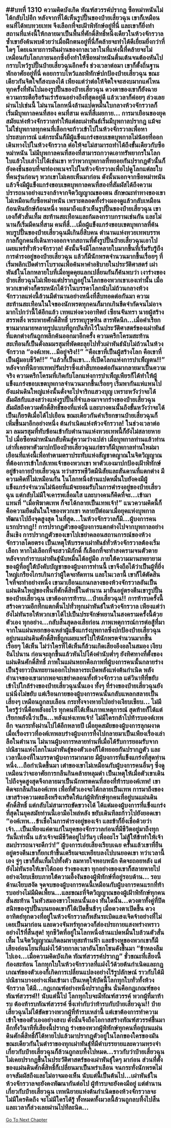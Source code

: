 ##บทที่ 1310 ความคิดบังเกิด ทัณฑ์สวรรค์ปรากฏ
ซือหม่าหนันไม่ได้กลับไปอีก หลังจากที่ได้เห็นรูปปั้นของป๋ายเสี่ยวฉุน เขาก็เหมือนคนที่ได้พบทวยเทพ จึงเลือกที่จะเฝ้าพิทักษ์อยู่ที่นี่ และเขาก็ยิ่งทำสถานที่แห่งนี้ให้กลายมาเป็นพื้นที่ศักดิ์สิทธิ์หนึ่งเดียวในห้วงจักรวาล
ซ้ำเขายังค้นพบด้วยว่าเมื่อฝึกตนอยู่ที่นี่ก็คล้ายจะทำได้ดีเยี่ยมยิ่งกว่าที่ใดๆ โดยเฉพาะการผันผ่านของกาลเวลาในที่แห่งนี้ที่คล้ายจะไม่เหมือนกับโลกภายนอกซึ่งยิ่งทำให้ซือหม่าหนันตื่นเต้นจนต้องหันไปกราบไหว้รูปปั้นป๋ายเสี่ยวฉุนอีกครั้ง
ช่วงเวลาต่อมา เขาก็ตั้งถิ่นฐานพักอาศัยอยู่ที่นี่ คอยกราบไหว้และพิทักษ์ปกป้องป๋ายเสี่ยวฉุน ขณะเดียวกันจิตใจก็สงบลงได้ เพียงแต่ว่าต่อให้จิตใจจะสงบมากแค่ไหน ทุกครั้งที่หันไปมองรูปปั้นของป๋ายเสี่ยวฉุน ดวงตาของเขาก็ยังฉายความกระตือรือร้นเร่าร้อนอย่างถึงที่สุดอยู่ดี
แล้วเวลาก็ค่อยๆ ล่วงเลยผ่านไปเช่นนี้ ไม่นานโลกหนึ่งล้านแปดหมื่นใบกลางห้วงจักรวาลก็เริ่มมีบุพกาลคนที่สอง คนที่สาม คนที่สี่เผยกาย...
การมาเยือนของยุคสมัยแห่งห้วงจักรวาลทำให้แต่ละเผ่าพันธ์เริ่มมีบุพกาลปรากฎ แม้จะไม่ใช่บุพกาลทุกคนที่เลือกจะก้าวเข้าไปในห้วงจักรวาลเพื่อหาประสบการณ์ แต่กระนั้นก็มีผู้แข็งแกร่งขอบเขตบุพกาลไม่น้อยที่ออกเดินทางไปในห้วงจักรวาล
ต่อให้จะไม่สามารถทำได้ถึงขั้นเดียวกับซือหม่าหนัน ไม่มีบุพกาลคนที่สองที่สามารถกวาดเอาทรัพยากรในโลกใบแล้วใบเล่าไปได้เช่นเขา ทว่าพวกบุพกาลที่ทยอยกันปรากฎตัวนั้นก็ยังคงชื่นชอบที่จะท่องพเนจรไปในห้วงจักรวาลเพื่อไปดูโลกแต่ละใบที่คนรุ่นก่อนๆ พวกเขาไม่เคยเห็นมาก่อน
ดังนั้นนอกจากซือหม่าหนันแล้วจึงมีผู้แข็งแกร่งขอบเขตบุพกาลคนที่สองที่สัมผัสได้ถึงความปรารถนาอย่างแรงกล้าจากจิตวิญญาณของตน ลักษณะท่าทางของเขาไม่เหมือนกับซือหม่าหนัน เพราะตลอดทั้งร่างมองดูแล้วกลับเหมือนก้อนหินยักษ์ก้อนหนึ่ง พอมาถึงแล้วเห็นรูปปั้นของป๋ายเสี่ยวฉุน เขาเองก็ตัวสั่นเทิ้ม สะท้านสะเทือนและก้มลงกราบกรานเช่นกัน
และไม่นานก็เริ่มมีคนที่สาม คนที่สี่...เมื่อผู้แข็งแกร่งขอบเขตบุพกาลที่ค้นพบรูปปั้นของป๋ายเสี่ยวฉุนมีเกินยี่สิบคน ตำนานแห่งทวยเทพบรรพกาลก็ถูกคนที่เดินทางออกจากสถานที่ตั้งรูปปั้นป๋ายเสี่ยวฉุนเอาไปเผยแพร่ทั่วห้วงจักรวาล!
ดังนั้นจึงมีโลกหลายใบมากขึ้นที่เริ่มรับรู้ถึงการดำรงอยู่ของป๋ายเสี่ยวฉุน แล้วก็มีนักพรตจำนวนมากขึ้นเรื่อยๆ ที่เริ่มพลิกเปิดตำราโบราณเพื่อค้นหาคำอธิบายในประวัติศาสตร์ เผ่าพันธ์ในโลกหลายใบที่เมื่อพูดคุยแลกเปลี่ยนกันก็ค้นพบว่า เงาร่างของป๋ายเสี่ยวฉุนไม่เพียงแต่ปรากฏอยู่ในโลกของพวกเขาเองเท่านั้น เมื่อพวกเขาต่างก็ตระหนักได้ว่าในบรรดาโลกนับไม่ถ้วนกลางห้วงจักรวาลแห่งนี้ล้วนมีตำนานอย่างหนึ่งที่สืบทอดต่อกันมา ความสะท้านสะเทือนในใจของนักพรตทุกคนก็มากเกินขีดจำกัดจนไม่อาจมากไปกว่านี้ได้อีกแล้ว
เทพแห่งดวงอาทิตย์ เซียนจันทรา นายผู้สร้างสรรพสิ่ง พระพายศักดิ์สิทธิ์ บรรพบุรุษหิน สารพัดนึก...เมื่อคำเรียกขานมากมายหลายรูปแบบที่ถูกบันทึกไว้ในประวัติศาสตร์ของเผ่าพันธ์ที่แตกต่างกันถูกพลิกค้นออกมาอีกครั้ง ความครึกโครมสะท้านสะเทือนก็เป็นดั่งลมมรสุมที่พัดตะลุยไปทั่วเผ่าพันธ์นับไม่ถ้วนในห้วงจักรวาล
“องค์เทพ...มีอยู่จริง!!”
“คือเขาที่เป็นผู้สร้างโลก คือเขาที่เป็นผู้มอบชีวิต!!”
“แล้วก็เป็นเขา...ที่เปิดโลกแห่งการบำเพ็ญตน!!”
หลังจากที่นิยายเทพปรัมปราซึ่งเล่าสืบทอดต่อกันมากลายมาเป็นความจริง ความครึกโครมที่เกิดกับโลกแห่งการบำเพ็ญเพียรก็ได้ทำให้ผู้แข็งแกร่งขอบเขตบุพกาลจำนวนมากขึ้นเรื่อยๆ เริ่มพากันแห่แหนไปยังแผ่นดินใหญ่แห่งนั้นดั่งจะไปจาริกแสวงบุญ เพราะหวังว่าจะได้สัมผัสกับแสงสว่างแห่งรูปปั้นที่จำแลงมาจากร่างของป๋ายเสี่ยวฉุน สัมผัสถึงความศักดิ์สิทธิ์ของที่แห่งนี้ และบางคนนั้นถึงขั้นหวังว่าจะได้เป็นเกียรติเมื่อได้ไปเยือน
ขณะเดียวกันคำเรียกขานป๋ายเสี่ยวฉุนก็เพิ่มขึ้นมาอีกอย่างหนึ่ง
ต้นกำเนิดแห่งห้วงจักรวาล!
ในช่วงเวลาต่อมา ลมมรสุมที่ทับซ้อนเข้ากับตำนานแห่งทวยเทพนี้ก็ยังไม่สลายหายไป เมื่อซือหม่าหนันกลับคืนสู่ความว่างเปล่า เมื่อบุพกาลท่านแล้วท่านเล่าที่เคยพาตัวมาปกป้องป๋ายเสี่ยวฉุนแก่ชราก็มีบุพกาลท่านใหม่มาเยือนที่แห่งนี้เพื่อทำตามตราประทับแห่งสัญชาตญาณในจิตวิญญาณที่ต้องการเข้าใกล้เทพเจ้าของพวกเขา พาตัวเองมาปกป้องเฝ้าพิทักษ์อยู่ข้างกายป๋ายเสี่ยวฉุน
ทว่าสรรพชีวิตมีนิสัยและสันดานที่แตกต่าง มีความคิดที่ไม่เหมือนกัน ในโลกหนึ่งล้านแปดหมื่นใบยังคงมีผู้แข็งแกร่งจำนวนไม่น้อยที่แม้จะยอมรับในการดำรงอยู่ของป๋ายเสี่ยวฉุน แต่กลับไม่มีใจเคารพเลื่อมใส และบางคนก็คิดที่จะ...เข้ามาแทนที่
“เมื่อพิฆาตเทพ ก็จะได้กลายเป็นเทพเจ้า!” แนวความคิดนี้ก็คือความยึดมั่นในใจของพวกเขา หลายปีต่อมาเมื่อยุคแห่งบุพกาลพัฒนาไปถึงจุดสูงสุด ในที่สุด...ในห้วงจักรวาลก็มี...ผู้บงการคนแรกปรากฎ!!
การปรากฏตัวของผู้บงการแตกต่างไปจากบุพกาลอย่างสิ้นเชิง การปรากฎตัวของเขาไปเขย่าคลอนสถานการณ์ของห้วงจักรวาลโดยตรง เป็นเหตุให้บรรดาเผ่าพันธ์ทั่วห้วงจักรวาลต้องเริ่มเลือก หากไม่เลือกที่จะสวามิภักดิ์ ก็เลือกที่จะทำสงครามจนตัวตาย
หลังจากกำราบเผ่าพันธุ์นับหมื่นได้อยู่มือ ภายใต้ความมานะพยายามของผู้ที่อยู่ใต้บังคับบัญชาของผู้บงการท่านนี้ เขาจึงถือได้ว่าเป็นผู้ที่ยิ่งใหญ่เกรียงไกรเกินกว่าผู้ใดจะทัดทาน และในเวลานี้ เขาก็ได้ตัดสินใจที่จะทำอย่างหนึ่ง
เขามาเยือนแกนกลางของห้วงจักรวาลอันเป็นแผ่นดินใหญ่ของพื้นที่ศักดิ์สิทธิ์ในตำนาน มายืนอยู่ตรงตีนเขารูปปั้นของป๋ายเสี่ยวฉุน เขาต้องการท้ารบ...ป๋ายเสี่ยวฉุน!!
การท้ารบครั้งนี้สร้างความอึกทึกแตกตื่นไปทั่วทุกเผ่าพันธ์ในห้วงจักรวาล เพียงแต่ว่ายังไม่ทันรอให้พวกเขาได้ไปเป็นประจักษ์พยานในสงครามครั้งนี้ด้วยตัวเอง ทุกอย่าง...กลับสิ้นสุดลงเสียก่อน
ภาพเหตุการณ์การต่อสู้ที่มาจากในแผ่นหยกของเหล่าผู้แข็งแกร่งบุพกาลซึ่งปกป้องป๋ายเสี่ยวฉุนอยู่บนแผ่นดินศักดิ์สิทธิ์ถูกเผยแพร่ไปให้นักพรตจำนวนมากขึ้นเรื่อยๆ ได้เห็น ไม่ว่าใครที่ได้เห็นก็ล้วนเกิดเสียงอึงอลในสมอง เงียบงันไปนาน ก่อนจะลุกขึ้นแล้วหันไปโค้งคำนับต่ำๆ ยังทิศทางที่ตั้งของแผ่นดินศักดิ์สิทธิ์
ภาพในแผ่นหยกคือภาพที่ผู้บงการคนนั้นกลายร่างเป็นรุ้งยาวบินทะยานออกไปพลางระเบิดพลังแห่งต้นกำเนิด พลังอำนาจของเขามากพอจะเขย่าคลอนทั้งห้วงจักรวาล แต่วินาทีที่ขยับเข้าไปใกล้ร่างของป๋ายเสี่ยวฉุนนั้นเอง ทั้งๆ ที่ร่างของป๋ายเสี่ยวฉุนยังแน่นิ่งไม่ขยับ แต่เรือนกายของผู้บงการคนนั้นกลับแหลกสลายเป็นเสี่ยงๆ เหมือนถูกลบเลือน กระทั่งจางหายไปอย่างเงียบเชียบ...
ไม่มีใครรู้ว่านี่คือพลังอะไร ทุกคนที่ได้เห็นภาพเหตุการณ์ สุดท้ายก็ได้แต่เรียกพลังนี้ว่าเป็น...พลังแห่งเทพเจ้า!
ไม่มีใครกล้าไปท้ารบองค์เทพอีก จนกระทั่งผ่านไปได้อีกหลายปี เมื่อยุคสมัยของผู้บงการลุกผงาด เมื่อเรื่องราวที่องค์เทพลบร่างผู้บงการทิ้งไปกลายมาเป็นเพียงเรื่องเล่าลือในตำนาน ไม่นานผู้บงการหลายท่านที่เมื่อได้รับการยอมรับจากปณิธานแห่งโลกในเผ่าพันธุ์ของตัวเองก็ได้ทยอยกันปรากฏตัว
และเวลานี้เองที่ในบรรดาผู้บงการมากมาย มีผู้บงการที่แข็งแกร่งที่สุดท่านหนึ่ง...ถือกำเนิดขึ้นมา เต๋าของเขาไม่เหมือนกับผู้บงการคนอื่นๆ ซึ่งดูเหมือนว่าจะอาศัยการกลืนกินคล้ายหลุมดำ เป็นเหตุให้เมื่อตัวเขาเดินไปถึงจุดสูงสุดจึงกลายมาเป็นนักพรตคนที่สองที่ท้ารบองค์เทพ!
เขาคิดจะกลืนกินองค์เทพ เพื่อที่ตัวเองจะได้กลายเป็นเทพ การมาถึงของเขาสร้างความตะลึงพรึงเพริดให้แก่ผู้พิทักษ์ทุกคนที่อยู่บนแผ่นดินศักดิ์สิทธิ์ แต่กลับไม่สามารถขัดขวางได้ ได้แต่มองผู้บงการที่แข็งแกร่งที่สุดในยุคสมัยท่านนี้เอามือไพล่หลัง ขยับเดินทีละก้าวไปยังยอดเขา
“องค์เทพ...ข้าเชื่อในการดำรงอยู่ของเจ้า และข้าก็ยิ่งเชื่อด้วยว่า เจ้า...เป็นเพียงแค่ตาแก่ในยุคของจักรวาลก่อนที่มีชีวิตอยู่มาถึงทุกวันนี้เท่านั้น แล้วเจ้าจะมีชีวิตอยู่ไปวันๆ เพื่ออะไร ไม่สู้ให้ข้าทำให้เจ้าสมปรารถนาจะดีกว่า!” ผู้บงการเอ่ยเสียงเรียบเฉย ครั้นแล้วเขาที่ยืนอยู่ตรงตีนเขาก็ยกเท้าขึ้นเตรียมจะเหยียบลงไปบนยอดเขา ทว่าเวลานี้เอง จู่ๆ เขาก็สั่นเทิ้มไปทั้งตัว ลมหายใจหอบหนัก คิดจะถอยหลัง แต่ยังไม่ทันรอให้เขาได้ถอย ร่างของเขา ทุกอย่างของเขาก็สลายหายไปอย่างเงียบเชียบภายใต้ความอึ้งงันของผู้พิทักษ์ที่อยู่รอบด้าน...
รอบด้านเงียบสงัด จุดจบของผู้บงการคนนี้เหมือนกับผู้บงการคนแรกที่ท้ารบอย่างไม่มีผิดเพี้ยน...และขณะที่จิตวิญญาณของผู้เฝ้าพิทักษ์ทุกคนสั่นสะท้าน ในหัวสมองขาวโพลนนั้นเอง ทันใดนั้น...ดวงตาทั้งคู่ที่ปิดสนิทของรูปปั้นบนยอดเขาก็ได้เปิดขึ้นช้าๆ
เมื่อดวงตาเปิดขึ้น ดวงอาทิตย์ทุกดวงที่อยู่ในห้วงจักรวาลก็พลันระเบิดแสงเจิดจ้าอย่างที่ไม่เคยเป็นมาก่อน และดวงจันทร์ทุกดวงก็ส่องประกายแสงพร่างพราวอย่างไร้ที่สิ้นสุด!
ทุกชีวิตที่อยู่ในโลกหนึ่งล้านแปดหมื่นใบล้วนตัวสั่นเทิ้ม ในจิตวิญญาณเกิดลมพายุสะท้านฟ้า และข้างหูของพวกเขาก็มีเสียงอ่อนโยนที่แฝงไว้ด้วยกาลเวลาอันโชกโชนดังขึ้นมา
“ข้าหลงลืมไปเอง...เมื่อความคิดบังเกิด ทัณฑ์สวรรค์ปรากฏ”
ชั่วขณะที่เสียงนี้ก้องสะท้อน โลกทุกใบในห้วงจักรวาลที่แฝงไว้ด้วยต้นกำเนิดและกฎเกณฑ์ของตัวเองก็เกิดการเปลี่ยนแปลงอย่างไร้รูปลักษณ์ ราวกับได้มีปณิธานบางอย่างเพิ่มเข้ามา เป็นเหตุให้บัดนี้โลกทุกใบทั่วทั้งห้วงจักรวาล ได้มี...กฎเกณฑ์อย่างหนึ่งปรากฏขึ้น
นั่นคือกฎเกณฑ์ของทัณฑ์สวรรค์!!
นับแต่นี้ไป โลกทุกใบจะมีทัณฑ์สวรรค์ พวกผู้ที่มาท้ารบ ต้องท้ารบทัณฑ์สวรรค์ ซึ่งเท่ากับว่าท้ารบกับป๋ายเสี่ยวฉุน!!
ป๋ายเสี่ยวฉุนไม่ได้ขัดขวางพวกผู้ที่ท้ารบเหล่านี้ แต่เขาต้องการทำความเข้าใจของตัวเองอย่างสงบ ดังนั้นจึงถือโอกาสสร้างทัณฑ์สวรรค์ขึ้นมา อีกทั้งวินาทีที่เสียงนี้ปรากฏ ร่างของพวกผู้พิทักษ์ทุกคนที่อยู่บนแผ่นดินศักดิ์สิทธิ์ก็ได้หายไปแล้วมาปรากฎตัวอยู่ในโลกของใครของมัน
ขณะเดียวกันในตำราของทุกเผ่าพันธุ์ที่มีคำบรรยายและความทรงจำเกี่ยวกับป๋ายเสี่ยวฉุนก็ล้วนถูกลบทิ้งไปหมด...ราวกับว่าป๋ายเสี่ยวฉุนไม่เคยปรากฏขึ้นในประวัติศาสตร์ของเผ่าพันธุ์ใดๆ มาก่อน
ส่วนที่ตั้งของแผ่นดินศักดิ์สิทธิ์ก็เปลี่ยนมาเป็นพร่าเลือน จนกระทั่งนักพรตไม่อาจสัมผัสถึงและไม่อาจมองเห็น นับแต่นี้เป็นต้นไป...เผ่าพันธ์ในห้วงจักรวาลจะยังคงพัฒนากันต่อไป ผู้ท้ารบจะยังคงมีอยู่ แต่ตำนานเกี่ยวกับป๋ายเสี่ยวฉุน เทพนิยายแห่งต้นกำเนิดของห้วงจักรวาลจะไม่มีใครคิดถึง จะไม่มีใครได้รู้ ทั้งหมดทั้งมวลนี้ล้วนถูกลบทิ้งไปสิ้น
และเวลาก็ล่วงเลยผ่านไปทีละนิด...
------


[Go To Next Chapter]( ./285.md)